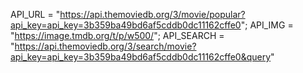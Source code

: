 API_URL = "https://api.themoviedb.org/3/movie/popular?api_key=api_key=3b359ba49bd6af5cddb0dc11162cffe0";
API_IMG = "https://image.tmdb.org/t/p/w500/";
API_SEARCH = "https://api.themoviedb.org/3/search/movie?api_key=api_key=3b359ba49bd6af5cddb0dc11162cffe0&query"